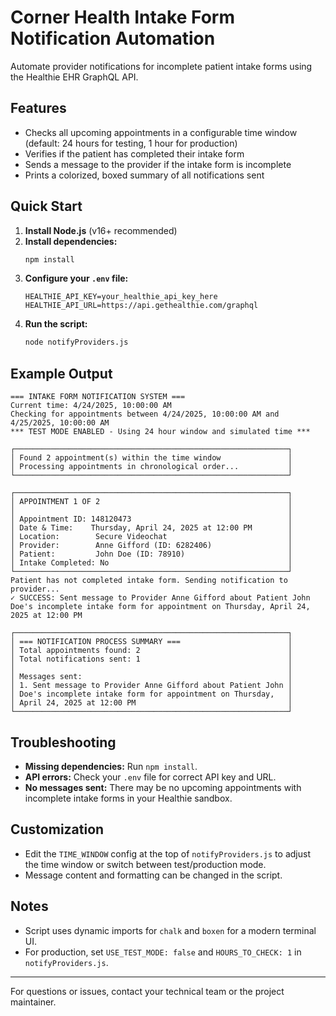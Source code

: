 # Corner Health Intake Form Notification Automation

Automate provider notifications for incomplete patient intake forms using the Healthie EHR GraphQL API.

## Features
- Checks all upcoming appointments in a configurable time window (default: 24 hours for testing, 1 hour for production)
- Verifies if the patient has completed their intake form
- Sends a message to the provider if the intake form is incomplete
- Prints a colorized, boxed summary of all notifications sent

## Quick Start

1. **Install Node.js** (v16+ recommended)
2. **Install dependencies:**
   ```sh
   npm install
   ```
3. **Configure your `.env` file:**
   ```
   HEALTHIE_API_KEY=your_healthie_api_key_here
   HEALTHIE_API_URL=https://api.gethealthie.com/graphql
   ```
4. **Run the script:**
   ```sh
   node notifyProviders.js
   ```

## Example Output

```
=== INTAKE FORM NOTIFICATION SYSTEM ===
Current time: 4/24/2025, 10:00:00 AM
Checking for appointments between 4/24/2025, 10:00:00 AM and 4/25/2025, 10:00:00 AM
*** TEST MODE ENABLED - Using 24 hour window and simulated time ***

┌─────────────────────────────────────────────────────────────┐
│ Found 2 appointment(s) within the time window               │
│ Processing appointments in chronological order...           │
└─────────────────────────────────────────────────────────────┘

┌─────────────────────────────────────────────────────────────┐
│ APPOINTMENT 1 OF 2                                          │
│                                                             │
│ Appointment ID: 148120473                                   │
│ Date & Time:    Thursday, April 24, 2025 at 12:00 PM        │
│ Location:        Secure Videochat                           │
│ Provider:        Anne Gifford (ID: 6282406)                 │
│ Patient:         John Doe (ID: 78910)                       │
│ Intake Completed: No                                        │
└─────────────────────────────────────────────────────────────┘
Patient has not completed intake form. Sending notification to provider...
✓ SUCCESS: Sent message to Provider Anne Gifford about Patient John Doe's incomplete intake form for appointment on Thursday, April 24, 2025 at 12:00 PM

┌─────────────────────────────────────────────────────────────┐
│ === NOTIFICATION PROCESS SUMMARY ===                        │
│ Total appointments found: 2                                 │
│ Total notifications sent: 1                                 │
│                                                             │
│ Messages sent:                                              │
│ 1. Sent message to Provider Anne Gifford about Patient John │
│ Doe's incomplete intake form for appointment on Thursday,   │
│ April 24, 2025 at 12:00 PM                                  │
└─────────────────────────────────────────────────────────────┘
```

## Troubleshooting
- **Missing dependencies:** Run `npm install`.
- **API errors:** Check your `.env` file for correct API key and URL.
- **No messages sent:** There may be no upcoming appointments with incomplete intake forms in your Healthie sandbox.

## Customization
- Edit the `TIME_WINDOW` config at the top of `notifyProviders.js` to adjust the time window or switch between test/production mode.
- Message content and formatting can be changed in the script.

## Notes
- Script uses dynamic imports for `chalk` and `boxen` for a modern terminal UI.
- For production, set `USE_TEST_MODE: false` and `HOURS_TO_CHECK: 1` in `notifyProviders.js`.

---

For questions or issues, contact your technical team or the project maintainer.
